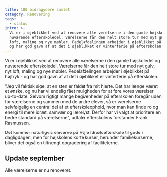 ```yaml
---
title: 100 bidragydere samlet
category: Renovering
tags:
  - status
intro: >-
  Vi er i øjeblikket ved at renovere alle værelserne i den gamle højskoledel og
  nuværende efterskoledel. Værelserne får den helt store tur med nyt gulv, nyt
  loft, maling og nye møbler. Pedelafdelingen arbejder i øjeblikket på højtryk -
  og har god gavn af at det i øjeblikket er vinterferie på efterskolen.
---
```


Vi er i øjeblikket ved at renovere alle værelserne i den gamle højskoledel og nuværende efterskoledel. Værelserne får den helt store tur med nyt gulv, nyt loft, maling og nye møbler. Pedelafdelingen arbejder i øjeblikket på højtryk - og har god gavn af at det i øjeblikket er vinterferie på efterskolen.

"Jeg vil faktisk sige, at en sten er faldet fra mit hjerte. Det har længe været et ønske, og nu har vi endelig fået muligheden for at føre vores værelser up-to-date. Selvom rigtigt mange begivenheder på efterskolen foregår uden for værelserne og sammen med de andre elever, så er værelserne selvfølgelig en central del af et efterskoleophold, hvor man kan finde ro og energi til mere idræt, samvær og lærelyst. Derfor har vi valgt at prioritere en bedre standard på værelserne", udtaler efterskolens forstander Frank Rasmussen.

Det kommer naturligvis eleverne på Vejle Idrætsefterskole til gode i dagligdagen, men for højskolens korte kurser, herunder familiekurserne, bliver det også en tiltrængt opgradering af faciliteterne.

## Update september

Alle værelserne er nu renoveret.
